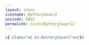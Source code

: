 ```yaml
---
layout: icons
iconname: BatterySaver2
unicode: EA53
permalink: /icon/BatterySaver2/
---
```


``` html
<i class="mi mi-BatterySaver2"></i>
```
